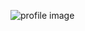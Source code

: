 ![profile image](https://avatars1.githubusercontent.com/u/66625593?s=460&u=3972f529530a0e3b725a8062e9b447a8bba4ce7e&v=4)
